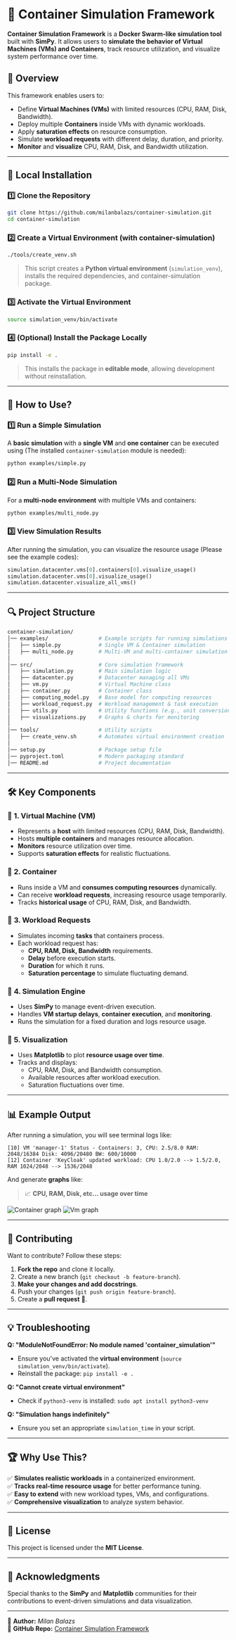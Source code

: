 # 🚀 Container Simulation Framework

**Container Simulation Framework** is a **Docker Swarm-like simulation tool** built with **SimPy**. It allows users to **simulate the behavior of Virtual Machines (VMs) and Containers**, track resource utilization, and visualize system performance over time.

## 📖 Overview

This framework enables users to:
- Define **Virtual Machines (VMs)** with limited resources (CPU, RAM, Disk, Bandwidth).
- Deploy multiple **Containers** inside VMs with dynamic workloads.
- Apply **saturation effects** on resource consumption.
- Simulate **workload requests** with different delay, duration, and priority.
- **Monitor** and **visualize** CPU, RAM, Disk, and Bandwidth utilization.

---

## 🔧 **Local Installation**

### 1️⃣ **Clone the Repository**
```bash
git clone https://github.com/milanbalazs/container-simulation.git
cd container-simulation
```

### 2️⃣ **Create a Virtual Environment (with container-simulation)**
```bash
./tools/create_venv.sh
```
> This script creates a **Python virtual environment** (`simulation_venv`), installs the required dependencies, and container-simulation package.

### 3️⃣ **Activate the Virtual Environment**
```bash
source simulation_venv/bin/activate
```

### 4️⃣ **(Optional) Install the Package Locally**
```bash
pip install -e .
```
> This installs the package in **editable mode**, allowing development without reinstallation.

---

## 🚀 **How to Use?**

### 1️⃣ **Run a Simple Simulation**
A **basic simulation** with a **single VM** and **one container** can be executed using (The installed `container-simulation` module is needed):
```bash
python examples/simple.py
```

### 2️⃣ **Run a Multi-Node Simulation**
For a **multi-node environment** with multiple VMs and containers:
```bash
python examples/multi_node.py
```

### 3️⃣ **View Simulation Results**
After running the simulation, you can visualize the resource usage (Please see the example codes):
```python
simulation.datacenter.vms[0].containers[0].visualize_usage()
simulation.datacenter.vms[0].visualize_usage()
simulation.datacenter.visualize_all_vms()
```

---

## 🔍 **Project Structure**
```bash
container-simulation/
│── examples/                # Example scripts for running simulations
│   ├── simple.py            # Single VM & Container simulation
│   ├── multi_node.py        # Multi-VM and multi-container simulation
│
│── src/                     # Core simulation framework
│   ├── simulation.py        # Main simulation logic
│   ├── datacenter.py        # Datacenter managing all VMs
│   ├── vm.py                # Virtual Machine class
│   ├── container.py         # Container class
│   ├── computing_model.py   # Base model for computing resources
│   ├── workload_request.py  # Workload management & task execution
│   ├── utils.py             # Utility functions (e.g., unit conversion)
│   ├── visualizations.py    # Graphs & charts for monitoring
│
│── tools/                   # Utility scripts
│   ├── create_venv.sh       # Automates virtual environment creation
│
│── setup.py                 # Package setup file
│── pyproject.toml           # Modern packaging standard
│── README.md                # Project documentation
```

---

## 🛠 **Key Components**

### 🔹 **1. Virtual Machine (VM)**
- Represents a **host** with limited resources (CPU, RAM, Disk, Bandwidth).
- Hosts **multiple containers** and manages resource allocation.
- **Monitors** resource utilization over time.
- Supports **saturation effects** for realistic fluctuations.

### 🔹 **2. Container**
- Runs inside a VM and **consumes computing resources** dynamically.
- Can receive **workload requests**, increasing resource usage temporarily.
- Tracks **historical usage** of CPU, RAM, Disk, and Bandwidth.

### 🔹 **3. Workload Requests**
- Simulates incoming **tasks** that containers process.
- Each workload request has:
  - **CPU, RAM, Disk, Bandwidth** requirements.
  - **Delay** before execution starts.
  - **Duration** for which it runs.
  - **Saturation percentage** to simulate fluctuating demand.

### 🔹 **4. Simulation Engine**
- Uses **SimPy** to manage event-driven execution.
- Handles **VM startup delays**, **container execution**, and **monitoring**.
- Runs the simulation for a fixed duration and logs resource usage.

### 🔹 **5. Visualization**
- Uses **Matplotlib** to plot **resource usage over time**.
- Tracks and displays:
  - CPU, RAM, Disk, and Bandwidth consumption.
  - Available resources after workload execution.
  - Saturation fluctuations over time.

---

## 📊 **Example Output**
After running a simulation, you will see terminal logs like:

```
[10] VM 'manager-1' Status - Containers: 3, CPU: 2.5/8.0 RAM: 2048/16384 Disk: 4096/20480 BW: 600/10000
[12] Container 'KeyCloak' updated workload: CPU 1.0/2.0 --> 1.5/2.0, RAM 1024/2048 --> 1536/2048
```

And generate **graphs** like:

> 📈 **CPU, RAM, Disk, etc... usage over time**

![Container graph](imgs/container.png)
![Vm graph](imgs/vm.png)

---

## 🎯 **Contributing**
Want to contribute? Follow these steps:
1. **Fork the repo** and clone it locally.
2. Create a new branch (`git checkout -b feature-branch`).
3. **Make your changes and add docstrings**.
4. Push your changes (`git push origin feature-branch`).
5. Create a **pull request** 🚀.

---

## 💡 **Troubleshooting**
**Q: "ModuleNotFoundError: No module named 'container_simulation'"**
- Ensure you've activated the **virtual environment** (`source simulation_venv/bin/activate`).
- Reinstall the package: `pip install -e .`

**Q: "Cannot create virtual environment"**
- Check if `python3-venv` is installed: `sudo apt install python3-venv`

**Q: "Simulation hangs indefinitely"**
- Ensure you set an appropriate `simulation_time` in your script.

---

## 🏆 **Why Use This?**
✅ **Simulates realistic workloads** in a containerized environment.  
✅ **Tracks real-time resource usage** for better performance tuning.  
✅ **Easy to extend** with new workload types, VMs, and configurations.  
✅ **Comprehensive visualization** to analyze system behavior.  

---

## 📜 **License**
This project is licensed under the **MIT License**.

---

## 🙌 **Acknowledgments**
Special thanks to the **SimPy** and **Matplotlib** communities for their contributions to event-driven simulations and data visualization.

---

🔗 **Author:** _Milan Balazs_  
🔗 **GitHub Repo:** [Container Simulation Framework](https://github.com/milanbalazs/container-simulation)
```
